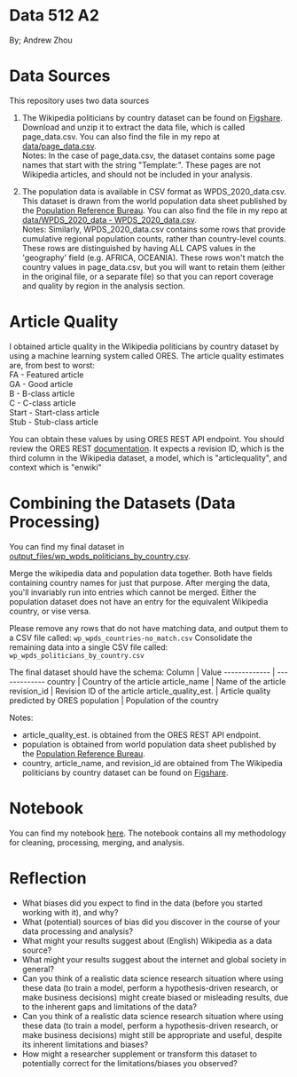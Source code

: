 # Data 512 A2
By; Andrew Zhou

# Data Sources
This repository uses two data sources

1) The Wikipedia politicians by country dataset can be found on [Figshare](https://figshare.com/articles/dataset/Untitled_Item/5513449). Download and unzip it to extract the data file, which is called page_data.csv. You can also find the file in my repo at [data/page_data.csv](https://github.com/azhou5211/data-512-a2/blob/main/data/page_data.csv).  
Notes:
In the case of page_data.csv, the dataset contains some page names that start with the string "Template:". These pages are not Wikipedia articles, and should not be included in your analysis.


2) The population data is available in CSV format as WPDS_2020_data.csv. This dataset is drawn from the world population data sheet published by the [Population Reference Bureau](https://www.prb.org/international/indicator/population/table/). You can also find the file in my repo at [data/WPDS_2020_data - WPDS_2020_data.csv](https://github.com/azhou5211/data-512-a2/blob/main/data/WPDS_2020_data%20-%20WPDS_2020_data.csv).   
Notes:
Similarly, WPDS_2020_data.csv contains some rows that provide cumulative regional population counts, rather than country-level counts. These rows are distinguished by having ALL CAPS values in the 'geography' field (e.g. AFRICA, OCEANIA). These rows won't match the country values in page_data.csv, but you will want to retain them (either in the original file, or a separate file) so that you can report coverage and quality by region in the analysis section.

# Article Quality
I obtained article quality in the Wikipedia politicians by country dataset by using a machine learning system called ORES. The article quality estimates are, from best to worst:  
FA - Featured article  
GA - Good article  
B - B-class article  
C - C-class article  
Start - Start-class article  
Stub - Stub-class article  

You can obtain these values by using ORES REST API endpoint. You should review the ORES REST [documentation](https://ores.wikimedia.org/v3/#!/scoring/get_v3_scores_context_revid_model). It expects a revision ID, which is the third column in the Wikipedia dataset, a model, which is "articlequality", and context which is "enwiki"

# Combining the Datasets (Data Processing)
You can find my final dataset in [output_files/wp_wpds_politicians_by_country.csv](https://github.com/azhou5211/data-512-a2/blob/main/output_files/wp_wpds_politicians_by_country.csv).

Merge the wikipedia data and population data together. Both have fields containing country names for just that purpose. After merging the data, you'll invariably run into entries which cannot be merged. Either the population dataset does not have an entry for the equivalent Wikipedia country, or vise versa.

Please remove any rows that do not have matching data, and output them to a CSV file called:
```wp_wpds_countries-no_match.csv```
Consolidate the remaining data into a single CSV file called:
```wp_wpds_politicians_by_country.csv```

The final dataset should have the schema:
Column        | Value
------------- | -------------
country          | Country of the article
article_name         | Name of the article
revision_id         | Revision ID of the article
article_quality_est.         | Article quality predicted by ORES
population         | Population of the country

Notes:  
- article_quality_est. is obtained from the ORES REST API endpoint.  
- population is obtained from world population data sheet published by the [Population Reference Bureau](https://www.prb.org/international/indicator/population/table/).  
- country, article_name, and revision_id are obtained from The Wikipedia politicians by country dataset can be found on [Figshare](https://figshare.com/articles/dataset/Untitled_Item/5513449).

# Notebook
You can find my notebook [here](https://github.com/azhou5211/data-512-a2/blob/main/notebooks/hcds-a2-bias.ipynb). The notebook contains all my methodology for cleaning, processing, merging, and analysis.

# Reflection
- What biases did you expect to find in the data (before you started working with it), and why?
- What (potential) sources of bias did you discover in the course of your data processing and analysis?
- What might your results suggest about (English) Wikipedia as a data source?
- What might your results suggest about the internet and global society in general?
- Can you think of a realistic data science research situation where using these data (to train a model, perform a hypothesis-driven research, or make business decisions) might create biased or misleading results, due to the inherent gaps and limitations of the data?
- Can you think of a realistic data science research situation where using these data (to train a model, perform a hypothesis-driven research, or make business decisions) might still be appropriate and useful, despite its inherent limitations and biases?
- How might a researcher supplement or transform this dataset to potentially correct for the limitations/biases you observed?

